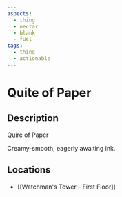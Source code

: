 ```yaml
---
aspects:
  - thing
  - nectar
  - blank
  - fuel
tags:
  - thing
  - actionable
---
```


# Quite of Paper

## Description
Quire of Paper

Creamy-smooth, eagerly awaiting ink.
## Locations
- [[Watchman's Tower - First Floor]]
